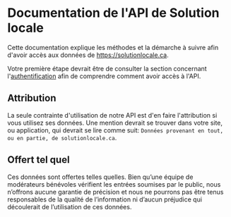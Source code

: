 # Documentation de l'API de Solution locale

Cette documentation explique les méthodes et la démarche à suivre afin d'avoir accès aux données de https://solutionlocale.ca.

Votre première étape devrait être de consulter la section concernant l'[authentification](/authentification) afin de comprendre comment avoir accès à l'API.

## Attribution

La seule contrainte d'utilisation de notre API est d'en faire l'attribution si vous utilisez ses données. Une mention devrait se trouver dans votre site, ou application, qui devrait se lire comme suit: `Données provenant en tout, ou en partie, de solutionlocale.ca`.

## Offert tel quel

Ces données sont offertes telles quelles. Bien qu’une équipe de modérateurs bénévoles vérifient les entrées soumises par le public, nous n’offrons aucune garantie de précision et nous ne pourrons pas être tenus responsables de la qualité de l’information ni d’aucun préjudice qui découlerait de l’utilisation de ces données.


